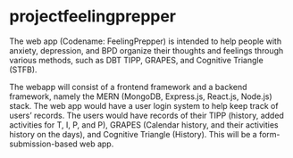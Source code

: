 # projectfeelingprepper
The web app (Codename: FeelingPrepper) is intended to help people with anxiety, depression, and BPD organize their thoughts and feelings through various methods, such as DBT TIPP, GRAPES, and Cognitive Triangle (STFB).

The webapp will consist of a frontend framework and a backend framework, namely the MERN (MongoDB, Express.js, React.js, Node.js) stack. The web app would have a user login system to help keep track of users’ records. The users would have records of their TIPP (history, added activities for T, I, P, and P), GRAPES (Calendar history, and their activities history on the days), and Cognitive Triangle (History). This will be a form-submission-based web app.
